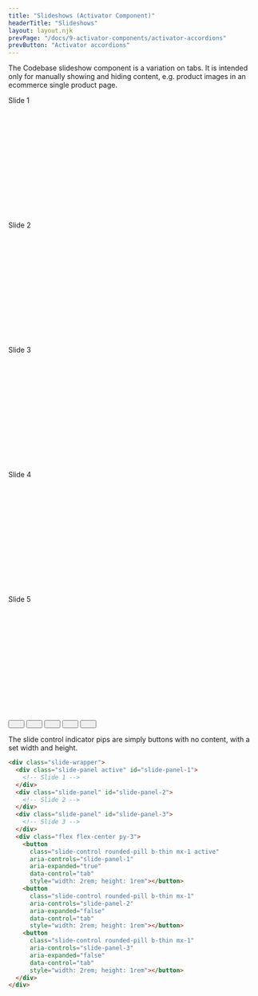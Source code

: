 ```yaml
---
title: "Slideshows (Activator Component)"
headerTitle: "Slideshows"
layout: layout.njk
prevPage: "/docs/9-activator-components/activator-accordions"
prevButton: "Activator accordions"
---
```


<p class="t-lg t-thin">The Codebase slideshow component is a variation on tabs. It is intended only for manually showing and hiding content, e.g. product images in an ecommerce single product page.</p>

<div class="slide-wrapper my-6">
  <div class="slide-panel active" id="slide-panel-1">
    <div class="flex flex-center flex-middle h2 t-thin bg-color-primary-alt" style="height: 250px;">Slide 1</div>
  </div>
  <div class="slide-panel" id="slide-panel-2">
    <div class="flex flex-center flex-middle h2 t-thin bg-color-secondary-alt" style="height: 250px;">Slide 2</div>
  </div>
  <div class="slide-panel" id="slide-panel-3">
    <div class="flex flex-center flex-middle h2 t-thin bg-color-success-alt" style="height: 250px;">Slide 3</div>
  </div>
  <div class="slide-panel" id="slide-panel-4">
    <div class="flex flex-center flex-middle h2 t-thin bg-color-warning-alt" style="height: 250px;">Slide 4</div>
  </div>
  <div class="slide-panel" id="slide-panel-5">
    <div class="flex flex-center flex-middle h2 t-thin bg-color-danger-alt" style="height: 250px;">Slide 5</div>
  </div>
  <div class="flex flex-center">
    <button class="slide-control rounded-pill b-thin mx-1 active" aria-controls="slide-panel-1" aria-expanded="true" data-control="tab" style="width: 2rem; height: 1rem"></button>
    <button class="slide-control rounded-pill b-thin mx-1" aria-controls="slide-panel-2" aria-expanded="false" data-control="tab" style="width: 2rem; height: 1rem"></button>
    <button class="slide-control rounded-pill b-thin mx-1" aria-controls="slide-panel-3" aria-expanded="false" data-control="tab" style="width: 2rem; height: 1rem"></button>
    <button class="slide-control rounded-pill b-thin mx-1" aria-controls="slide-panel-4" aria-expanded="false" data-control="tab" style="width: 2rem; height: 1rem"></button>
    <button class="slide-control rounded-pill b-thin mx-1" aria-controls="slide-panel-5" aria-expanded="false" data-control="tab" style="width: 2rem; height: 1rem"></button>
  </div>
</div>

The slide control indicator pips are simply buttons with no content, with a set width and height.

```html
<div class="slide-wrapper">
  <div class="slide-panel active" id="slide-panel-1">
    <!-- Slide 1 -->
  </div>
  <div class="slide-panel" id="slide-panel-2">
    <!-- Slide 2 -->
  </div>
  <div class="slide-panel" id="slide-panel-3">
    <!-- Slide 3 -->
  </div>
  <div class="flex flex-center py-3">
    <button
      class="slide-control rounded-pill b-thin mx-1 active"
      aria-controls="slide-panel-1"
      aria-expanded="true"
      data-control="tab"
      style="width: 2rem; height: 1rem"></button>
    <button
      class="slide-control rounded-pill b-thin mx-1"
      aria-controls="slide-panel-2"
      aria-expanded="false"
      data-control="tab"
      style="width: 2rem; height: 1rem"></button>
    <button
      class="slide-control rounded-pill b-thin mx-1"
      aria-controls="slide-panel-3"
      aria-expanded="false"
      data-control="tab"
      style="width: 2rem; height: 1rem"></button>
  </div>
</div>
```